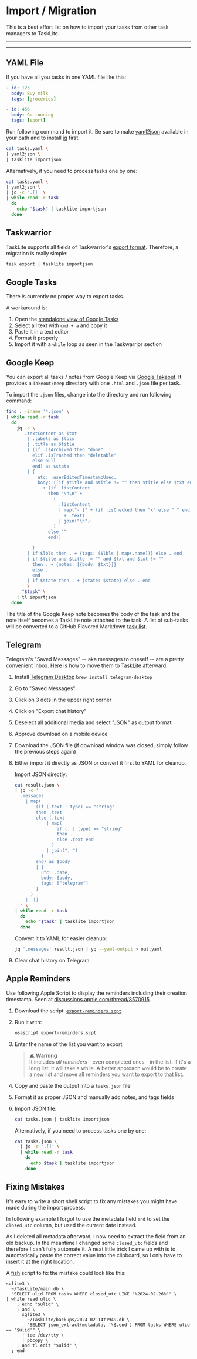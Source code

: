 # Import / Migration

This is a best effort list on how to import your tasks
from other task managers to TaskLite.

---
<!-- toc -->
---


## YAML File

If you have all you tasks in one YAML file like this:

```yaml
- id: 123
  body: Buy milk
  tags: [groceries]

- id: 456
  body: Go running
  tags: [sport]
```

Run following command to import it.
Be sure to make [yaml2json] available in your path
and to install [jq] first.

[yaml2json]: https://github.com/ad-si/dotfiles/blob/master/bin/yaml2json-ruby
[jq]: https://stedolan.github.io/jq/

```bash
cat tasks.yaml \
| yaml2json \
| tasklite importjson
```

Alternatively, if you need to process tasks one by one:

```bash
cat tasks.yaml \
| yaml2json \
| jq -c '.[]' \
| while read -r task
  do
    echo "$task" | tasklite importjson
  done
```


## Taskwarrior

TaskLite supports all fields of Taskwarrior's [export format].
Therefore, a migration is really simple:

```bash
task export | tasklite importjson
```

[export format]: https://taskwarrior.org/docs/design/task.html


## Google Tasks

There is currently no proper way to export tasks.

A workaround is:

1. Open the [standalone view of Google Tasks][gt]
1. Select all text with `cmd + a` and copy it
1. Paste it in a text editor
1. Format it properly
1. Import it with a `while` loop as seen in the Taskwarrior section

[gt]: https://tasks.google.com/embed/?origin=https://calendar.google.com&fullWidth=1


## Google Keep

You can export all tasks / notes from Google Keep via [Google Takeout].
It provides a `Takeout/Keep` directory
with one `.html` and `.json` file per task.

To import the `.json` files,
change into the directory and run following command:

```bash
find . -iname '*.json' \
| while read -r task
  do
    jq -c \
      '.textContent as $txt
        | .labels as $lbls
        | .title as $title
        | (if .isArchived then "done"
          elif .isTrashed then "deletable"
          else null
          end) as $state
        | {
            utc: .userEditedTimestampUsec,
            body: ((if $title and $title != "" then $title else $txt end)
              + (if .listContent
                then "\n\n" +
                  (
                    .listContent
                    | map("- [" + (if .isChecked then "x" else " " end) + "] "
                      + .text)
                    | join("\n")
                  )
                else ""
                end))

          }
        | if $lbls then . + {tags: ($lbls | map(.name))} else . end
        | if $title and $title != "" and $txt and $txt != ""
          then . + {notes: [{body: $txt}]}
          else .
          end
        | if $state then . + {state: $state} else . end
      ' \
      "$task" \
    | tl importjson
  done
```

The title of the Google Keep note becomes the body of the task
and the note itself becomes a TaskLite note attached to the task.
A list of sub-tasks will be converted to a GitHub Flavored Markdown [task list].

[task list]:
  https://help.github.com/en/github/writing-on-github/basic-writing-and-formatting-syntax#task-lists
[Google Takeout]: https://takeout.google.com


## Telegram

Telegram's "Saved Messages" -- aka messages to oneself -- are a pretty
convenient inbox. Here is how to move them to TaskLite afterward:

1. Install [Telegram Desktop](https://desktop.telegram.org/)
    `brew install telegram-desktop`
1. Go to "Saved Messages"
1. Click on 3 dots in the upper right corner
1. Click on "Export chat history"
1. Deselect all additional media and select "JSON" as output format
1. Approve download on a mobile device
1. Download the JSON file
    (if download window was closed, simply follow the previous steps again)
1. Either import it directly as JSON or convert it first to YAML for cleanup.

    Import JSON directly:
    ```bash
    cat result.json \
    | jq -c '
      .messages
        | map(
            (if (.text | type) == "string"
            then .text
            else (.text
                | map(
                    if (. | type) == "string"
                    then .
                    else .text end
                  )
                | join(", ")
              )
            end) as $body
            | {
              utc: .date,
              body: $body,
              tags: ["telegram"]
            }
          )
        | .[]
      ' \
    | while read -r task
      do
        echo "$task" | tasklite importjson
      done
    ```

    Convert it to YAML for easier cleanup:
    ```sh
    jq '.messages' result.json | yq --yaml-output > out.yaml
    ```
1. Clear chat history on Telegram


## Apple Reminders

Use following Apple Script to display the reminders
including their creation timestamp.
Seen at [discussions.apple.com/thread/8570915](
  https://discussions.apple.com/thread/8570915).

1. Download the script: [`export-reminders.scpt`](./export-reminders.scpt)
1. Run it with:
    ```sh
    osascript export-reminders.scpt
    ```
1. Enter the name of the list you want to export
    <!--
      TODO: Use alert after
            https://github.com/lambdalisue/rs-mdbook-alerts/issues/17
    -->
    > **⚠️ Warning** \
    > It includes *all reminders* - even completed ones - in the list.
    > If it's a long list, it will take a while.
    > A better approach would be to create a new list and move all
    > reminders you want to export to that list.
1. Copy and paste the output into a `tasks.json` file
1. Format it as proper JSON and manually add notes, and tags fields
1. Import JSON file:
    ```bash
    cat tasks.json | tasklite importjson
    ```

    Alternatively, if you need to process tasks one by one:
    ```bash
    cat tasks.json \
      | jq -c '.[]' \
      | while read -r task
        do
          echo $task | tasklite importjson
        done
    ```


## Fixing Mistakes

It's easy to write a short shell script to fix any mistakes
you might have made during the import process.

In following example I forgot to use the metadata field `end`
to set the `closed_utc` column, but used the current date instead.

As I deleted all metadata afterward,
I now need to extract the field from an old backup.
In the meantime I changed some `closed_utc` fields and therefore I can't fully automate it.
A neat little trick I came up with is to automatically paste the correct value
into the clipboard, so I only have to insert it at the right location.

A [fish](https://fishshell.com/) script to fix the mistake could look like this:

```fish
sqlite3 \
  ~/TaskLite/main.db \
  "SELECT ulid FROM tasks WHERE closed_utc LIKE '%2024-02-26%'" \
| while read ulid \
    ; echo "$ulid" \
    ; and \
      sqlite3 \
        ~/TaskLite/backups/2024-02-14t1949.db \
        "SELECT json_extract(metadata, '\$.end') FROM tasks WHERE ulid == '$ulid'" \
      | tee /dev/tty \
      | pbcopy \
    ; and tl edit "$ulid" \
  ; end
```
